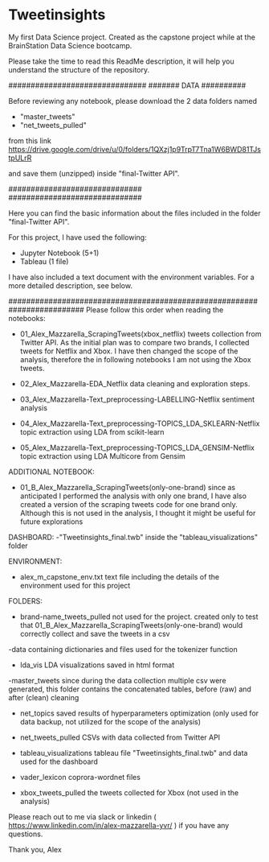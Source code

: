 # Tweetinsights
My first Data Science project. Created as the capstone project while at the BrainStation Data Science bootcamp.

Please take the time to read this ReadMe description, it will help you understand the structure of the repository.

###############################
#######		  DATA 		  ##########

Before reviewing any notebook, please download the 2 data folders named 
- "master_tweets"
- "net_tweets_pulled"

from this link
https://drive.google.com/drive/u/0/folders/1QXzj1p9TrpT7Tna1W6BWD81TJstpULrR

and save them (unzipped) inside "final-Twitter API".

##############################
##############################

Here you can find the basic information about the files 
included in the folder "final-Twitter API".

For this project, I have used the following:
* Jupyter Notebook (5+1)
* Tableau (1 file)

I have also included a text document with the environment variables.
For a more detailed description, see below.

#########################################################################
Please follow this order when reading the notebooks:

- 01_Alex_Mazzarella_ScrapingTweets(xbox_netflix)
tweets collection from Twitter API. As the initial plan was to compare
two brands, I collected tweets for Netflix and Xbox. I have then changed
the scope of the analysis, therefore the in following notebooks I am not
using the Xbox tweets.

- 02_Alex_Mazzarella-EDA_Netflix
data cleaning and exploration steps.

- 03_Alex_Mazzarella-Text_preprocessing-LABELLING-Netflix
sentiment analysis

- 04_Alex_Mazzarella-Text_preprocessing-TOPICS_LDA_SKLEARN-Netflix
topic extraction using LDA from scikit-learn

- 05_Alex_Mazzarella-Text_preprocessing-TOPICS_LDA_GENSIM-Netflix
topic extraction using LDA Multicore from Gensim

ADDITIONAL NOTEBOOK:

- 01_B_Alex_Mazzarella_ScrapingTweets(only-one-brand)
since as anticipated I performed the analysis with only one brand, 
I have also created a version of the scraping tweets code 
for one brand only. Although this is not used in the analysis, I thought
it might be useful for future explorations

DASHBOARD:
-"Tweetinsights_final.twb" inside the "tableau_visualizations" folder


ENVIRONMENT:

- alex_m_capstone_env.txt
text file including the details of the environment used for this project


FOLDERS:

- brand-name_tweets_pulled
not used for the project. created only to test that 
01_B_Alex_Mazzarella_ScrapingTweets(only-one-brand)
would correctly collect and save the tweets in a csv

-data
containing dictionaries and files used for the tokenizer function

- lda_vis
LDA visualizations saved in html format

-master_tweets
since during the data collection multiple csv were generated,
this folder contains the concatenated tables, before (raw) and 
after (clean) cleaning

- net_topics
saved results of hyperparameters optimization
(only used for data backup, not utilized
for the scope of the analysis)

- net_tweets_pulled
CSVs with data collected from Twitter API

- tableau_visualizations
tableau file "Tweetinsights_final.twb" and data used for the dashboard

- vader_lexicon
coprora-wordnet files

- xbox_tweets_pulled
the tweets collected for Xbox (not used in the analysis)



Please reach out to me via slack or linkedin
( https://www.linkedin.com/in/alex-mazzarella-yvr/ )
if you have any questions.


Thank you,
Alex
